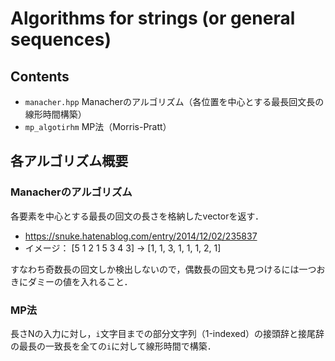 # Algorithms for strings (or general sequences)

## Contents

- `manacher.hpp` Manacherのアルゴリズム（各位置を中心とする最長回文長の線形時間構築）
- `mp_algotirhm` MP法（Morris-Pratt）

## 各アルゴリズム概要

### Manacherのアルゴリズム

各要素を中心とする最長の回文の長さを格納したvectorを返す．

- <https://snuke.hatenablog.com/entry/2014/12/02/235837>
- イメージ： [5 1 2 1 5 3 4 3] -> [1, 1, 3, 1, 1, 1, 2, 1]

すなわち奇数長の回文しか検出しないので，偶数長の回文も見つけるには一つおきにダミーの値を入れること．

### MP法

長さNの入力に対し，`i`文字目までの部分文字列（1-indexed）の接頭辞と接尾辞の最長の一致長を全ての`i`に対して線形時間で構築．
